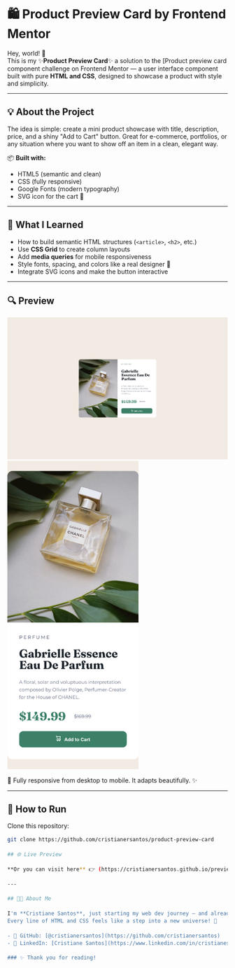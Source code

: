 # 🛍️ Product Preview Card by Frontend Mentor

Hey, world! 👋  
This is my ✨**Product Preview Card**✨  a solution to the [Product preview card component challenge on Frontend Mentor — a user interface component built with pure **HTML and CSS**, designed to showcase a product with style and simplicity. 

---

## 💡 About the Project

The idea is simple: create a mini product showcase with title, description, price, and a shiny "Add to Cart" button. Great for e-commerce, portfolios, or any situation where you want to show off an item in a clean, elegant way.

📦 **Built with:**
- HTML5 (semantic and clean)
- CSS (fully responsive)
- Google Fonts (modern typography)
- SVG icon for the cart 🛒

---

## 🎯 What I Learned

- How to build semantic HTML structures (`<article>`, `<h2>`, etc.)
- Use **CSS Grid** to create column layouts
- Add **media queries** for mobile responsiveness
- Style fonts, spacing, and colors like a real designer 🎨
- Integrate SVG icons and make the button interactive

---

## 🔍 Preview

![project preview](./images/desktop-responsive.png)
<img src="./images/mobile-responsive.png" alt="Mobile version" width="300px"/>

📱 Fully responsive from desktop to mobile. It adapts beautifully. ✨

---

## 🚀 How to Run

Clone this repository:

```bash
git clone https://github.com/cristianersantos/product-preview-card

## 🌐 Live Preview

**Or you can visit here** 👉 (https://cristianersantos.github.io/preview-card-component/)

---

## 👩‍💻 About Me

I'm **Cristiane Santos**, just starting my web dev journey — and already loving the magic of code! 💻✨  
Every line of HTML and CSS feels like a step into a new universe! 🌌

- 🚀 GitHub: [@cristianersantos](https://github.com/cristianersantos)  
- 💼 LinkedIn: [Cristiane Santos](https://www.linkedin.com/in/cristianesantossp/)

### ✨ Thank you for reading!



